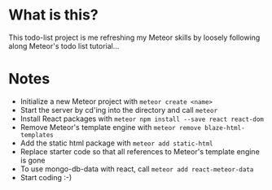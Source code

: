 # What is this?

This todo-list project is me refreshing my Meteor skills by loosely following along Meteor's todo list tutorial...

# Notes

- Initialize a new Meteor project with `meteor create <name>`
- Start the server by cd'ing into the directory and call `meteor`
- Install React packages with `meteor npm install --save react react-dom`
- Remove Meteor's template engine with `meteor remove blaze-html-templates`
- Add the static html package with `meteor add static-html`
- Replace starter code so that all references to Meteor's template engine is gone
- To use mongo-db-data with react, call `meteor add react-meteor-data`
- Start coding :-)